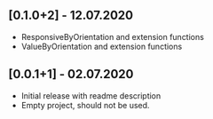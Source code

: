 ## [0.1.0+2] - 12.07.2020
* ResponsiveByOrientation and extension functions
* ValueByOrientation and extension functions

## [0.0.1+1] - 02.07.2020

* Initial release with readme description
* Empty project, should not be used.
